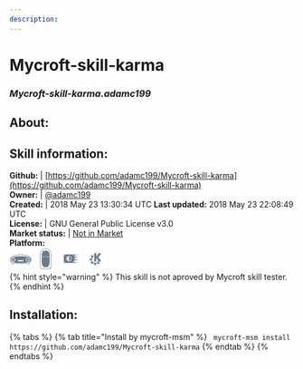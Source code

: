 ```yaml
---    
description:   
---    
```

# Mycroft-skill-karma  
### _Mycroft-skill-karma.adamc199_  
## About:  


## Skill information:  
**Github:** | [https://github.com/adamc199/Mycroft-skill-karma](https://github.com/adamc199/Mycroft-skill-karma)  
**Owner:** | [@adamc199](https://github.com/adamc199)  
**Created:** | 2018 May 23 13:30:34 UTC  **Last updated:** 2018 May 23 22:08:49 UTC  
**License:** | GNU General Public License v3.0  
**Market status:** | [Not in Market](https://market.mycroft.ai/skill/)  
**Platform:**  
 ![](../.gitbook/assets/mark-1-icon.png)  ![](../.gitbook/assets/mark-2-icon.png)  ![](../.gitbook/assets/picroft-icon.png)  ![](../.gitbook/assets/kde.png)   
{% hint style="warning" %}
This skill is not aproved by Mycroft skill tester.
{% endhint %}
    
## Installation:  
{% tabs %}
{% tab title="Install by mycroft-msm" %}
``` mycroft-msm install https://github.com/adamc199/Mycroft-skill-karma```
{% endtab %}
  {% endtabs %}
  